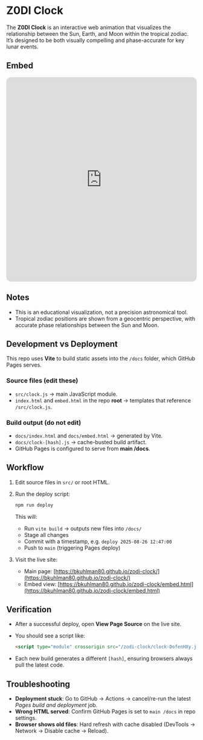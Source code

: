 # Z0DI Clock

The **Z0DI Clock** is an interactive web animation that visualizes the relationship between the Sun, Earth, and Moon within the tropical zodiac. It’s designed to be both visually compelling and phase-accurate for key lunar events.

## Embed 
<iframe
  src="https://bkuhlman80.github.io/zodi-clock/embed.html?mode=frozen&dt=2025-08-19T03:11:00Z&controls=0&labels=1"
  title="Z0DI Clock"
  width="100%" height="540" style="border:0;border-radius:12px;overflow:hidden" loading="lazy">
</iframe>

## Notes
- This is an educational visualization, not a precision astronomical tool.
- Tropical zodiac positions are shown from a geocentric perspective, with accurate phase relationships between the Sun and Moon.

## Development vs Deployment

This repo uses **Vite** to build static assets into the `/docs` folder, which GitHub Pages serves.

### Source files (edit these)

* `src/clock.js` → main JavaScript module.
* `index.html` and `embed.html` in the repo **root** → templates that reference `/src/clock.js`.

### Build output (do not edit)

* `docs/index.html` and `docs/embed.html` → generated by Vite.
* `docs/clock-[hash].js` → cache-busted build artifact.
* GitHub Pages is configured to serve from **main /docs**.

## Workflow

1. Edit source files in `src/` or root HTML.

2. Run the deploy script:

   ```bash
   npm run deploy
   ```

   This will:

   * Run `vite build` → outputs new files into `/docs/`
   * Stage all changes
   * Commit with a timestamp, e.g. `deploy 2025-08-26 12:47:00`
   * Push to `main` (triggering Pages deploy)

3. Visit the live site:

   * Main page: [https://bkuhlman80.github.io/zodi-clock/](https://bkuhlman80.github.io/zodi-clock/)
   * Embed view: [https://bkuhlman80.github.io/zodi-clock/embed.html](https://bkuhlman80.github.io/zodi-clock/embed.html)

## Verification

* After a successful deploy, open **View Page Source** on the live site.
* You should see a script like:

  ```html
  <script type="module" crossorigin src="/zodi-clock/clock-DofenHXy.js"></script>
  ```
* Each new build generates a different `[hash]`, ensuring browsers always pull the latest code.

## Troubleshooting

* **Deployment stuck**: Go to GitHub → Actions → cancel/re-run the latest *Pages build and deployment* job.
* **Wrong HTML served**: Confirm GitHub Pages is set to `main /docs` in repo settings.
* **Browser shows old files**: Hard refresh with cache disabled (DevTools → Network → Disable cache → Reload).
